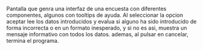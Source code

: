 Pantalla que genra una interfaz de una encuesta con diferentes componentes, algunos con tooltips de ayuda. Al seleccionar la opcion aceptar lee los datos introducidos y evalua si alguno ha sido introducido de forma incorrecta o en un formato inesperado, y si no es asi, muestra un mensaje informativo con todos los datos. ademas, al pulsar en cancelar, termina el programa.
